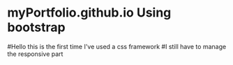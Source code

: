 # myPortfolio.github.io Using bootstrap
#Hello this is the first time I've used a css framework
#I still have to manage the responsive part
